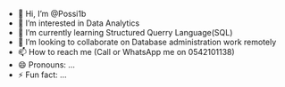 - 👋 Hi, I’m @Possi1b
- 👀 I’m interested in Data Analytics
- 🌱 I’m currently learning Structured Querry Language(SQL)
- 💞️ I’m looking to collaborate on Database administration work remotely
- 📫 How to reach me (Call or WhatsApp me on 0542101138)
- 😄 Pronouns: ...
- ⚡ Fun fact: ...

<!---
Possi1b/Possi1b is a ✨ special ✨ repository because its `README.md` (this file) appears on your GitHub profile.
You can click the Preview link to take a look at your changes.
--->
